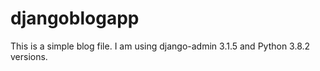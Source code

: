 # djangoblogapp
This is a simple blog file. I am using django-admin 3.1.5 and Python 3.8.2 versions.
